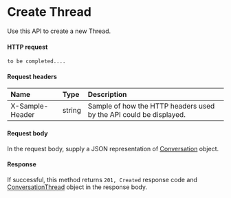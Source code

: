 # Create Thread

Use this API to create a new Thread.
#### HTTP request
```http
to be completed....
```
#### Request headers
| Name       | Type | Description|
|:---------------|:--------|:----------|
| X-Sample-Header  | string  | Sample of how the HTTP headers used by the API could be displayed.|

#### Request body
In the request body, supply a JSON representation of [Conversation]('../api/conversation.md') object.


#### Response
If successful, this method returns `201, Created` response code and [ConversationThread](../resources/conversationthread.md) object in the response body.
